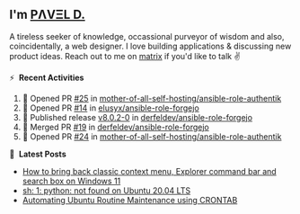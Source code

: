 ## I'm [PΛVΞL D.][homepage]

A tireless seeker of knowledge, occassional purveyor of wisdom and also, coincidentally, a web designer. I love building applications & discussing new product ideas. Reach out to me on [matrix][matrixto] if you'd like to talk ✌️


[homepage]: https://l.dimov.xyz/page?ref=github.com
[matrixto]: https://l.dimov.xyz/matrix?ref=github.com
[github]: https://l.dimov.xyz/github?ref=github.com

:zap: &nbsp;**Recent Activities**
  
<!--START_SECTION:activity-->
1. 💪 Opened PR [#25](https://github.com/mother-of-all-self-hosting/ansible-role-authentik/pull/25) in [mother-of-all-self-hosting/ansible-role-authentik](https://github.com/mother-of-all-self-hosting/ansible-role-authentik)
2. 💪 Opened PR [#14](https://github.com/elusyx/ansible-role-forgejo/pull/14) in [elusyx/ansible-role-forgejo](https://github.com/elusyx/ansible-role-forgejo)
3. 🚀 Published release [v8.0.2-0](https://github.com/derfeldev/ansible-role-forgejo/releases/tag/v8.0.2-0) in [derfeldev/ansible-role-forgejo](https://github.com/derfeldev/ansible-role-forgejo)
4. 🎉 Merged PR [#19](https://github.com/derfeldev/ansible-role-forgejo/pull/19) in [derfeldev/ansible-role-forgejo](https://github.com/derfeldev/ansible-role-forgejo)
5. 💪 Opened PR [#24](https://github.com/mother-of-all-self-hosting/ansible-role-authentik/pull/24) in [mother-of-all-self-hosting/ansible-role-authentik](https://github.com/mother-of-all-self-hosting/ansible-role-authentik)
<!--END_SECTION:activity-->

📑 &nbsp;**Latest Posts**

<!-- DIMOV-POST-LIST:START -->
- [How to bring back classic context menu, Explorer command bar and search box on Windows 11](https://www.dimov.xyz/how-to-bring-back-classic-context-menu-explorer-command-bar-and-search-box-on-windows-11/)
- [sh: 1: python: not found on Ubuntu 20.04 LTS](https://www.dimov.xyz/sh-1-python-not-found/)
- [Automating Ubuntu Routine Maintenance using CRONTAB](https://www.dimov.xyz/automating-ubuntu-routine-maintenance-using-crontab/)
<!-- DIMOV-POST-LIST:END -->

